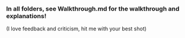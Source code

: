 
### In all folders, see Walkthrough.md for the walkthrough and explanations!

(I love feedback and criticism, hit me with your best shot)
